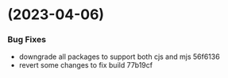 #  (2023-04-06)


### Bug Fixes

* downgrade all packages to support both cjs and mjs 56f6136
* revert some changes to fix build 77b19cf



